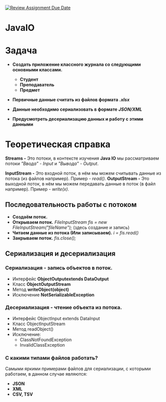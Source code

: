 [![Review Assignment Due Date](https://classroom.github.com/assets/deadline-readme-button-22041afd0340ce965d47ae6ef1cefeee28c7c493a6346c4f15d667ab976d596c.svg)](https://classroom.github.com/a/vwmPODe4)
# JavaIO

# Задача
* **Создать приложение классного журнала со следующими основными классами.**
    * **Студент**
    * **Преподаватель**
    * **Предмет**

* **Первичные данные считать из файлов формата** ***.xlsx***
* **Данные необходимо сериализовать в формате** ***JSON/XML***
* **Предусмотреть десериализацию данных и работу с этими данными**

# Теоретическая справка

**Streams -** Это потоки, в контексте изучения **Java IO** мы рассматриваем потоки *"Ввода" - Input* и *"Вывода" - Output*.

**InputStream -** Это входной поток, в нём мы можем считывать данные из потока (из файлов например). Пример - *read()*.
**OutputStream -** Это выходной поток, в нём мы можем передавать данные в поток (в файл например). Пример - *write(x)*.

## Последовательность работы с потоком

* **Создаём поток.**
* **Открываем поток.** *FileInputStream fis = new FileInputStream("fileName");* (здесь создание и запись)
* **Читаем данные из потока (Или записываем).** *i = fis.read()*
* **Закрываем поток.** *fis.close();*

## Сериализация и десериализация

### Сериализация - запись объектов в поток.
- Интерфейс **ObjectOutputextends DataOutput**
- Класс **ObjectOutputStream**
- Метод **writeObject(object)**
- Исключение **NotSerializableException**

### Десериализация - чтение объекта из потока.
- Интерфейс ObjectInput extends DataInput
- Класс ObjectInputStream
- Метод readObject()
- Исключение:
  - ClassNotFoundException
  - InvalidClassException

### С какими типами файлов работать?
Самыми яркими примерами файлов для сериализации, с которыми работаем, в данном случае являются:
- **JSON**
- **XML**
- **CSV, TSV**
